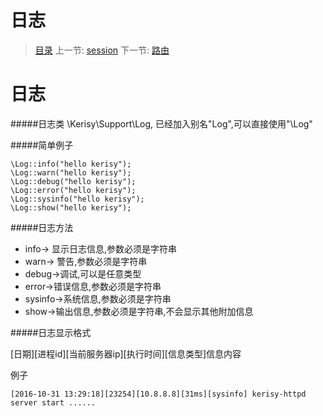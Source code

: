 #  日志

   > [目录](<index.md>)
   > 上一节: [session](2.9.md)
   > 下一节: [路由](3.1.md)


   日志
========
#####日志类 \Kerisy\Support\Log, 已经加入别名"Log",可以直接使用"\Log"

#####简单例子

```
\Log::info("hello kerisy");
\Log::warn("hello kerisy");
\Log::debug("hello kerisy");
\Log::error("hello kerisy");
\Log::sysinfo("hello kerisy");
\Log::show("hello kerisy");
```

#####日志方法

- info-> 显示日志信息,参数必须是字符串
- warn-> 警告,参数必须是字符串
- debug->调试,可以是任意类型
- error->错误信息,参数必须是字符串
- sysinfo->系统信息,参数必须是字符串
- show->输出信息,参数必须是字符串,不会显示其他附加信息

#####日志显示格式

[日期][进程id][当前服务器ip][执行时间][信息类型]信息内容

例子

```
[2016-10-31 13:29:18][23254][10.8.8.8][31ms][sysinfo] kerisy-httpd server start ......
```

